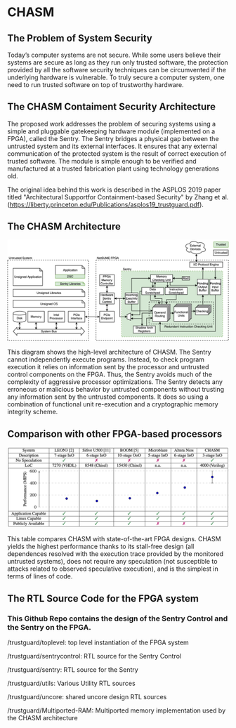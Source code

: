 # CHASM

## The Problem of System Security

Today’s computer systems are not secure. While some users believe their systems are secure as long as they run only trusted software, the protection provided by all the software security techniques can be circumvented if the underlying hardware is vulnerable. To truly secure a computer system, one need to run trusted software on top of trustworthy hardware. 

## The CHASM Contaiment Security Architecture

The proposed work addresses the problem of securing systems using a simple and pluggable gatekeeping hardware module (implemented on a FPGA), called the Sentry. The Sentry bridges a physical gap between the untrusted system and its external interfaces. It ensures that any external communication of the protected system is the result of correct execution of trusted software. The module is simple enough to be verified and manufactured at a trusted fabrication plant using technology generations old.

The original idea behind this work is described in the ASPLOS 2019 paper titled "Architectural Supportfor Containment-based Security" by Zhang et al. (https://liberty.princeton.edu/Publications/asplos19_trustguard.pdf).

## The CHASM Architecture

![CHASM Design](/images/containmentflow.png)

This diagram shows the high-level architecture of CHASM. The Sentry cannot independently execute programs. Instead, to check program execution it relies on information sent by the processor and untrusted control components on the FPGA. Thus, the Sentry avoids much of the complexity of aggressive processor optimizations. The Sentry detects any erroneous or malicious behavior by untrusted components without trusting any information sent by the untrusted components. It does so using a combination of functional unit re-execution and a cryptographic memory integrity scheme.

## Comparison with other FPGA-based processors

![CHASM Comparison](/images/comparison.png)

This table compares CHASM with state-of-the-art FPGA designs. CHASM yields the highest performance thanks to its stall-free design (all dependences resolved with the execution trace provided by the monitored untrusted systems), does not require any speculation (not susceptible to attacks related to observed speculative execution), and is the simplest in terms of lines of code.

## The RTL Source Code for the FPGA system

### This Github Repo contains the design of the Sentry Control and the Sentry on the FPGA.
/trustguard/toplevel: top level instantiation of the FPGA system

/trustguard/sentrycontrol: RTL source for the Sentry Control

/trustguard/sentry: RTL source for the Sentry

/trustguard/utils: Various Utility RTL sources

/trustguard/uncore: shared uncore design RTL sources

/trustguard/Multiported-RAM: Multiported memory implementation used by the CHASM architecture
